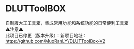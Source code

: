 # DLUTToolBOX
自制版大工工具箱，集成常用功能和系统功能的日常便利工具箱
<br/>⚠注意⚠<br/>此项目已停更（版本升级）：新项目地址：https://github.com/MuoRanLY/DLUTToolBox-V2
